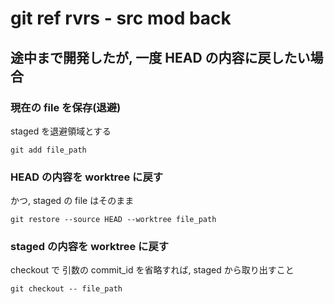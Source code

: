 
# git ref rvrs  -  src mod back


## 途中まで開発したが, 一度 HEAD の内容に戻したい場合


### 現在の file を保存(退避)

staged を退避領域とする

```
git add file_path
```


### HEAD の内容を worktree に戻す

かつ, staged の file はそのまま

```
git restore --source HEAD --worktree file_path
```


### staged の内容を worktree に戻す

checkout で 引数の commit_id を省略すれば, staged から取り出すこと

```
git checkout -- file_path
```


